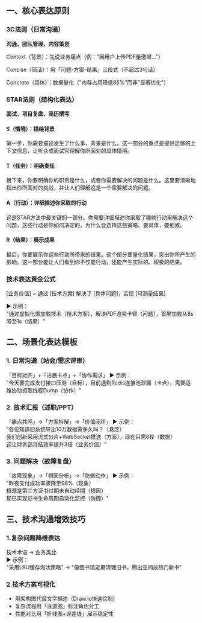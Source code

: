 ## 一、核心表达原则
### 3C法则（日常沟通）
**沟通、团队管理、内容策划**

Context（背景）：先说业务痛点（例："因用户上传PDF量激增..."）

Concise（简洁）：用「问题-方案-结果」三段式（不超过3句话）

Concrete（具体）：数据量化（"内存占用降低85%"而非"显著优化"）

### STAR法则（结构化表达）
**面试、项目复盘、简历撰写**
#### S（情境）：描绘背景
第一步，你需要描述发生了什么事，背景是什么。这一部分的重点是提供足够的上下文信息，让听众或面试官理解你所面对的具体情境。

#### T（任务）：明确责任
接下来，你要明确你的职责是什么，或者你需要解决的问题是什么。这里要清晰地指出你所面对的挑战，并让人们理解这是一个需要解决的问题。

#### A（行动）：详细描述你采取的行动
这是STAR方法中最关键的一部分。你需要详细描述你采取了哪些行动来解决这个问题，这些行动是你如何决定的，为什么会选择这些策略。要具体，要细致。

#### R（结果）：展示成果
最后，你要展示你这些行动所带来的结果。这个部分要量化结果，突出你所产生的影响。这一部分能让人们看到你不仅能行动，还能产生实际的、积极的结果。

### 技术表达黄金公式
[业务价值] = 通过 [技术方案] 解决了 [具体问题]，实现 [可测量结果]

▶ 示例：  
"通过虚拟化懒加载技术（技术方案），解决PDF渲染卡顿（问题），首屏加载从8s降至1s（结果）"

## 二、场景化表达模板
### 1. 日常沟通（站会/需求评审）
「目标对齐」+「进展卡点」+「协作需求」
▶ 示例：  
"今天要完成支付接口压测（目标），目前遇到Redis连接池泄漏（卡点），需要运维协助抓取线程Dump（协作）"
### 2. 技术汇报（述职/PPT）
「痛点共鸣」→「方案拆解」→「价值闭环」
▶ 示例：  
"各位知道旧系统导出10万数据需多久吗？（悬念）  
我们创新采用流式分片+WebSocket推送（方案），现在只需8秒（数据）  
这让财务部月结效率提升3倍（业务价值）"
### 3. 问题解决（故障复盘）
「故障现象」→「根因分析」→「防御动作」
▶ 示例：  
"昨夜支付成功率骤降至98%（现象）  
根源是第三方证书过期未自动续期（根因）  
现已实现证书生命周期自动化监控（防御）"
## 三、技术沟通增效技巧
### 1.复杂问题降维表达
技术术语 → 业务类比  
▶ 示例：  
"采用LRU缓存淘汰策略" → "像图书馆定期清理旧书，腾出空间放热门新书"
### 2.技术方案可视化
+ 用架构图代替文字描述（Draw.io快速绘制）
+ 复杂流程用「泳道图」标注角色分工
+ 性能对比用「折线图+误差线」展示稳定性
